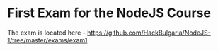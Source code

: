 # First Exam for the NodeJS Course

The exam is located here - https://github.com/HackBulgaria/NodeJS-1/tree/master/exams/exam1
